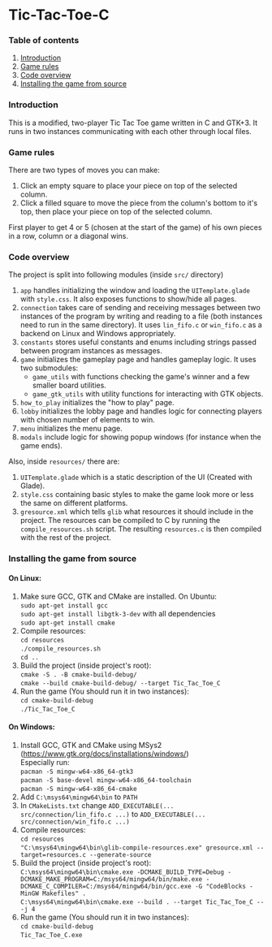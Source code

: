 # Tic-Tac-Toe-C

### Table of contents
1. [Introduction](#intro)
2. [Game rules](#rules)
3. [Code overview](#code)
4. [Installing the game from source](#install)

<a name="intro"></a>
### Introduction
This is a modified, two-player Tic Tac Toe game written in C and GTK+3. It runs in two instances communicating with each other through local files.

<a name="rules"></a>
### Game rules
There are two types of moves you can make:
1. Click an empty square to place your piece on top of the selected column.
2. Click a filled square to move the piece from the column's bottom to it's top, then place your piece on top of the selected column.

First player to get 4 or 5 (chosen at the start of the game) of his own pieces in a row, column or a diagonal wins.

<a name="code"></a>
### Code overview
The project is split into following modules (inside `src/` directory)
1. `app` handles initializing the window and loading the `UITemplate.glade` with `style.css`. It also exposes functions to show/hide all pages. 
2. `connection` takes care of sending and receiving messages between two instances of the program by writing and reading to a file (both instances need to run in the same directory). It uses `lin_fifo.c` or `win_fifo.c` as a backend on Linux and Windows appropriately.
3. `constants` stores useful constants and enums including strings passed between program instances as messages.
4. `game` initializes the gameplay page and handles gameplay logic. It uses two submodules: 
   - `game_utils` with functions checking the game's winner and a few smaller board utilities.
   - `game_gtk_utils` with utility functions for interacting with GTK objects.
5. `how_to_play` initializes the "how to play" page.
6. `lobby` initializes the lobby page and handles logic for connecting players with chosen number of elements to win.
7. `menu` initializes the menu page.
8. `modals` include logic for showing popup windows (for instance when the game ends).

Also, inside `resources/` there are:
1. `UITemplate.glade` which is a static description of the UI (Created with Glade).
2. `style.css` containing basic styles to make the game look more or less the same on different platforms.
3. `gresource.xml` which tells `glib` what resources it should include in the project. The resources can be compiled to C by running the `compile_resources.sh` script. The resulting `resources.c` is then compiled with the rest of the project.

<a name="install"></a>
### Installing the game from source
#### On Linux:
1. Make sure GCC, GTK and CMake are installed. On Ubuntu: \
`sudo apt-get install gcc` \
`sudo apt-get install libgtk-3-dev` with all dependencies \
`sudo apt-get install cmake`
2. Compile resources: \
`cd resources` \
`./compile_resources.sh` \
`cd ..`
3. Build the project (inside project's root): \
`cmake -S . -B cmake-build-debug/` \
`cmake --build cmake-build-debug/ --target Tic_Tac_Toe_C`
4. Run the game (You should run it in two instances): \
`cd cmake-build-debug` \
`./Tic_Tac_Toe_C`

#### On Windows:
1. Install GCC, GTK and CMake using MSys2 (https://www.gtk.org/docs/installations/windows/) \
   Especially run: \
   `pacman -S mingw-w64-x86_64-gtk3` \
   `pacman -S base-devel mingw-w64-x86_64-toolchain` \
   `pacman -S mingw-w64-x86_64-cmake`
2. Add `C:\msys64\mingw64\bin` to `PATH`
3. In `CMakeLists.txt` change `ADD_EXECUTABLE(... src/connection/lin_fifo.c ...)` to `ADD_EXECUTABLE(... src/connection/win_fifo.c ...)`
4. Compile resources: \
   `cd resources` \
   `"C:\msys64\mingw64\bin\glib-compile-resources.exe" gresource.xml --target=resources.c --generate-source`
5. Build the project (inside project's root): \
   `C:\msys64\mingw64\bin\cmake.exe -DCMAKE_BUILD_TYPE=Debug -DCMAKE_MAKE_PROGRAM=C:/msys64/mingw64/bin/make.exe -DCMAKE_C_COMPILER=C:/msys64/mingw64/bin/gcc.exe -G "CodeBlocks - MinGW Makefiles" .` \
   `C:\msys64\mingw64\bin\cmake.exe --build . --target Tic_Tac_Toe_C -- -j 4`
6. Run the game (You should run it in two instances): \
   `cd cmake-build-debug` \
   `Tic_Tac_Toe_C.exe`
